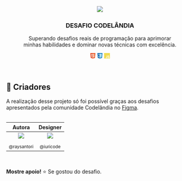 <div align="center">
  <img width="125" src="https://raw.githubusercontent.com/iuricode/iuricode/6f53be9b4b6e6bb84b5276b8817c18a05adb78d5/ilus-code.svg">
  
  ### DESAFIO CODELÂNDIA
  
  <p>
    Superando desafios reais de programação para aprimorar <br> minhas habilidades e dominar novas técnicas com excelência. 
  </p>
  
   <!--##### Explore os documentos</a></p>
  
  <p> Demonstração | Relatar bug</p>-->
  
  <img width="3%" src="https://raw.githubusercontent.com/devicons/devicon/master/icons/html5/html5-original.svg"> <img width="3%" src="https://raw.githubusercontent.com/devicons/devicon/master/icons/css3/css3-original.svg"> <img width="3%" src="https://raw.githubusercontent.com/devicons/devicon/master/icons/javascript/javascript-plain.svg">
</div>

<br>

<!-- ## 🧩 Desafios 

| Desafios | Descrição |
| :----- | :---- |
| Desafio 01 | Blog |
| Desafio 02 | JordanShoes |
| Desafio 03 | OnePage |
| Desafio 04 | Login |
| Desafio 05 | Studio Ghibli |
| Desafio 06 | Loki |
| Desafio 07 | Valorant |
| Desafio 09 | Portifólio |
| Desafio 22 | Codelândia |
| Desafio 29 | Anime |

<br> 

## 💾 Instalação

Clone o desafio codelândia no terminal:

  ```
  git clone https://github.com/raysantori/codelandia.git
  ```
-->
## 🤝 Criadores

A realização desse projeto só foi possível graças aos desafios apresentados pela comunidade Codelândia no <a target="_blank" href="https://www.figma.com/file/Yb9IBH56g7T1hdIyZ3BMNO/Desafios---Codel%C3%A2ndia">Figma</a>.<br><br>

| Autora | Designer |
| :----: | :----: | 
| <a target="_blank" href="https://github.com/raysantori"><img width="125" src="https://camo.githubusercontent.com/d2b0f736a9c109c53e868f498015c4e07c30ea702a6fbfec86a1ad2cf9deafc1/68747470733a2f2f692e6962622e636f2f4462527a51776d2f7261792d6f63746f6361742d72656d6f766562672d707265766965772e706e67"><br></a> | <a target="_blank" href="https://github.com/iuricode"><img width="125" src="https://raw.githubusercontent.com/iuricode/iuricode/6f53be9b4b6e6bb84b5276b8817c18a05adb78d5/ilus-code.svg"></a> |
| <a target="_blank" href="https://github.com/raysantori"><sub>@raysantori</sub></a> | <a target="_blank" href="https://github.com/iuricode"><sub>@iuricode</sub></a> | 

<br>

<!-- ## 📃 Licença

> Em breve.

<div align="right"><a target="_blank" href="https://github.com/raysantori/codelandia#desafio-codel%C3%A2ndia">🔝 Voltar ao topo</a></div> -->

<strong>Mostre apoio!</strong> ⭐ Se gostou do desafio.

<!-- ###### Copyright © 2023 raysantori.com. Todos os direitos reservados. -->
